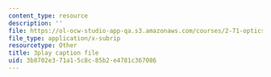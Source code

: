 ```yaml
---
content_type: resource
description: ''
file: https://ol-ocw-studio-app-qa.s3.amazonaws.com/courses/2-71-optics-spring-2009/3b8702e371a15c8c85b2e4781c367086_OWgogzEUC5E.vtt
file_type: application/x-subrip
resourcetype: Other
title: 3play caption file
uid: 3b8702e3-71a1-5c8c-85b2-e4781c367086
---
```

